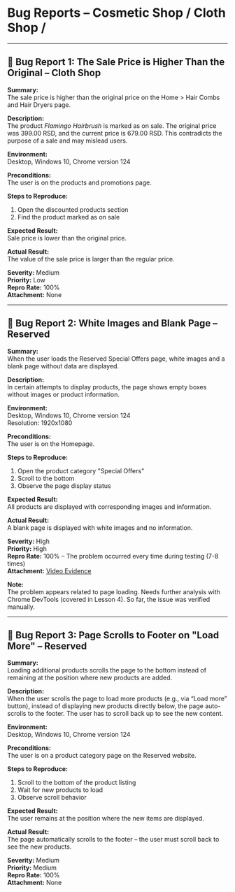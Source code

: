 # Bug Reports – Cosmetic Shop / Cloth Shop /

---

## 🐞 Bug Report 1: The Sale Price is Higher Than the Original – Cloth Shop

**Summary:**  
The sale price is higher than the original price on the Home > Hair Combs and Hair Dryers page.

**Description:**  
The product *Flamingo Hairbrush* is marked as on sale. The original price was 399.00 RSD, and the current price is 679.00 RSD. This contradicts the purpose of a sale and may mislead users.

**Environment:**  
Desktop, Windows 10, Chrome version 124

**Preconditions:**  
The user is on the products and promotions page.

**Steps to Reproduce:**
1. Open the discounted products section
2. Find the product marked as on sale

**Expected Result:**  
Sale price is lower than the original price.

**Actual Result:**  
The value of the sale price is larger than the regular price.

**Severity:** Medium  
**Priority:** Low  
**Repro Rate:** 100%  
**Attachment:** None

---

## 🐞 Bug Report 2: White Images and Blank Page – Reserved

**Summary:**  
When the user loads the Reserved Special Offers page, white images and a blank page without data are displayed.

**Description:**  
In certain attempts to display products, the page shows empty boxes without images or product information.

**Environment:**  
Desktop, Windows 10, Chrome version 124  
Resolution: 1920x1080

**Preconditions:**  
The user is on the Homepage.

**Steps to Reproduce:**
1. Open the product category "Special Offers"
2. Scroll to the bottom
3. Observe the page display status

**Expected Result:**  
All products are displayed with corresponding images and information.

**Actual Result:**  
A blank page is displayed with white images and no information.

**Severity:** High  
**Priority:** High  
**Repro Rate:** 100% – The problem occurred every time during testing (7-8 times)  
**Attachment:** [Video Evidence](https://drive.google.com/file/d/1AQ55GQ8X3JZTTl3B8WkHOuUyY6JIDixc/view?usp=sharing)

**Note:**  
The problem appears related to page loading. Needs further analysis with Chrome DevTools (covered in Lesson 4). So far, the issue was verified manually.

---

## 🐞 Bug Report 3: Page Scrolls to Footer on "Load More" – Reserved

**Summary:**  
Loading additional products scrolls the page to the bottom instead of remaining at the position where new products are added.

**Description:**  
When the user scrolls the page to load more products (e.g., via “Load more” button), instead of displaying new products directly below, the page auto-scrolls to the footer. The user has to scroll back up to see the new content.

**Environment:**  
Desktop, Windows 10, Chrome version 124

**Preconditions:**  
The user is on a product category page on the Reserved website.

**Steps to Reproduce:**
1. Scroll to the bottom of the product listing
2. Wait for new products to load
3. Observe scroll behavior

**Expected Result:**  
The user remains at the position where the new items are displayed.

**Actual Result:**  
The page automatically scrolls to the footer – the user must scroll back to see the new products.

**Severity:** Medium  
**Priority:** Medium  
**Repro Rate:** 100%  
**Attachment:** None
